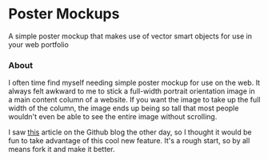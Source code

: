 # Poster Mockups
A simple poster mockup that makes use of vector smart objects for use in your web portfolio

### About
I often time find myself needing simple poster mockup for use on the web. It always felt awkward to me to stick a full-width portrait orientation image in a main content column of a website. If you want the image to take up the full width of the column, the image ends up being so tall that most people wouldn't even be able to see the entire image without scrolling.

I saw [this](https://github.com/blog/1845-psd-viewing-diffing) article on the Github blog the other day, so I thought it would be fun to take advantage of this cool new feature. It's a rough start, so by all means fork it and make it better.

